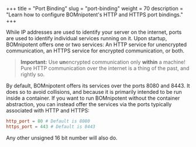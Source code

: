 +++
title = "Port Binding"
slug = "port-binding"
weight = 70
description = "Learn how to configure BOMnipotent's HTTP and HTTPS port bindings."
+++

While IP addresses are used to identify your server on the internet, ports are used to identify individual services running on it. Upon startup, BOMnipotent offers one or two services: An HTTP service for unencrypted communication, an HTTPS service for encrypted communication, or both.

> **Important:** Use **un**encrypted communication only **within** a machine! Pure HTTP communication over the internet is a thing of the past, and rightly so.

By default, BOMnipotent offers its services over the ports 8080 and 8443. It does so to avoid collisions, and because it is primarily intended to be run inside a container. If you want to run BOMnipotent without the container abstraction, you can instead offer the services via the ports typically associated with HTTP and HTTPS:
```toml
http_port = 80 # Default is 8080
https_port = 443 # Default is 8443
```
Any other unsigned 16 bit number will also do.
